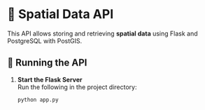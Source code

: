 # 📌 Spatial Data API

This API allows storing and retrieving **spatial data** using Flask and PostgreSQL with PostGIS.

## 🚀 Running the API
1. **Start the Flask Server**  
   Run the following in the project directory:
   ```bash
   python app.py
